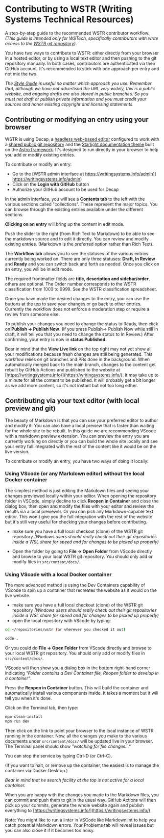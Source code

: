
# Contributing to WSTR (Writing Systems Technical Resources)

A step-by-step guide to the recommended WSTR contributor workflow. *(This guide is intended only for WSTech, specifically contributors with write access to the [WSTR git repository](https://github.com/silnrsi/wstr)).*

You have two ways to contribute to WSTR: either directly from your browser in a hosted editor, or by using a local text editor and then pushing to the git repository manually. In both cases, contributors are authenticated via their GitHub account. It's recommended to stick with one approach per entry and not mix the two.

*The [Style Guide](https://writingsystems.info/reference/styleguide/) is useful no matter which approach you use. Remember that, although we have not advertised the URL very widely, this is a public website, and ongoing drafts are also stored in public branches. So you must not draft or publish private information and you must credit your sources and honor existing copyright and licensing statements.*

## Contributing or modifying an entry using your browser

WSTR is using Decap, a [headless web-based editor](https://decapcms.org/) configured to work with a [shared public git repository](https://github.com/silnrsi/wstr) and the [Starlight documentation theme](https://starlight.astro.build/) built on the [Astro framework](https://astro.build/). It's designed to run directly in your browser to help you add or modify existing entries.

To contribute or modify an entry:

- Go to the [WSTR admin interface at https://writingsystems.info/admin]( https://writingsystems.info/admin)
- Click on the **Login with GitHub** button
- Authorize your GitHub account to be used for Decap

In the admin interface, you will see a **Contents tab** to the left with the various sections called "collections". These represent the major topics. You can browse through the existing entries available under the different sections.

**Clicking on an entry** will bring up the content in edit mode.

Push the slider to the right (from Rich Text to Markdown) to be able to see the markdown source and to edit it directly. You can review and modify existing entries. (Markdown is the preferred option rather than Rich Text).

The **Workflow tab** allows you to see the statuses of the various entries currently being worked on. There are only three statuses: **Draft, In Review** and **Ready** and you can switch back and forth as needed. Once you click on an entry, you will be in edit mode.

The required frontmatter fields are **title, description and sidebar/order**, others are optional. The Order number corresponds to the WSTR classification from 1000 to 9999. See the WSTR classification spreadsheet.

Once you have made the desired changes to the entry, you can use the buttons at the top to save your changes or go back to other entries. Currently the workflow does not enforce a moderation step or require a review from someone else.

To publish your changes you need to change the status to Ready, then click on **Publish -> Publish Now**.
(If you press Publish-> Publish Now while still in draft, it will tell you that you need to change the status to In Review.) After confirming, your entry is now in **status Published**.

Bear in mind that the **View Live link** on the top right may not yet show all your modifications because fresh changes are still being generated. This workflow relies on git branches and PRs done in the background. When automatically merged back to the main branch, changes to the content get rebuilt by GitHub Actions and published to the website at [https://writingsystems.info/](https://writingsystems.info/). It may take up to a minute for all the content to be published. It will probably get a bit longer as we add more content, so it's not instant but not too long either.

## Contributing via your text editor (with local preview and git)

The beauty of Markdown is that you can use your preferred editor to author and modify it. You can also have a local preview that is faster than waiting for the whole site to be rebuilt. In this guide we are recommending VScode with a markdown preview extension. You can preview the entry you are currently working on directly or you can build the whole site locally and see your entry full integrated with the rest of the content like it would be on the live version.

To contribute or modify an entry, you have two ways of doing it locally:

### Using VScode (or any Markdown editor) without the local Docker container

The simplest method is just editing the Markdown files and seeing your changes previewed locally within your editor. When opening the repository folder in VSCode, simply decline to click **Reopen in Container** and close the dialog box, then open and modify the files with your editor and review the results via a local previewer. Or you can pick any Markdown-capable text editor. This won't give you the full integration with the rest of the website but it's still very useful for checking your changes before contributing.

- make sure you have a full local checkout (clone) of the WSTR git repository *(Windows users should really check out their git repositories inside a WSL share for speed and for changes to be picked up properly)*

- Open the folder by going to **File -> Open Folder** from VScode directly and browse to your local WSTR git repository. You should only add or modify files in `src/content/docs/`.

### Using VScode with a local Docker container

The more advanced method is using the Dev Containers capability of VScode to spin up a container that recreates the website as it would on the live website.

- make sure you have a full local checkout (clone) of the WSTR git repository *(Windows users should really check out their git repositories inside a WSL share for speed and for changes to be picked up properly)*
- open the local repository with VScode by typing:

```bash
cd ~/repositories/wstr (or wherever you checked it out)

code .
```

Or you could do **File -> Open Folder** from VScode directly and browse to your local WSTR git repository. You should only add or modify files in `src/content/docs/`.

VScode will then show you a dialog box in the bottom right-hand corner indicating *"Folder contains a Dev Container file, Reopen folder to develop in a container"*.

Press the **Reopen in Container** button. This will build the container and automatically install various components inside. It takes a moment but it will tell you when it's done.

Click on the Terminal tab, then type:

```bash
npm clean-install
npm run dev
```

Then click on the link to point your browser to the local instance of WSTR running in the container. Now, all the changes you make to the various documents under `src/content/docs/` will be updated live in your browser. The Terminal panel should show *"watching for file changes..."*

You can stop the service by typing Ctrl-D (or Ctrl-C).

(If you want to halt, or remove up the container, the easiest is to manage the container via Docker Desktop.)

*Bear in mind that he search facility at the top is not active for a local container.*



When you are happy with the changes you made to the Markdown files, you can commit and push them to git in the usual way. GitHub Actions will then pick up your commits, generate the whole website again and publish everything to [https://writingsystems.info/](https://writingsystems.info/)

Note: You might like to run a linter in VSCode like Markdownlint to help you catch potential Markdown errors. Your Problems tab will reveal issues but you can also close it if it becomes too noisy.

